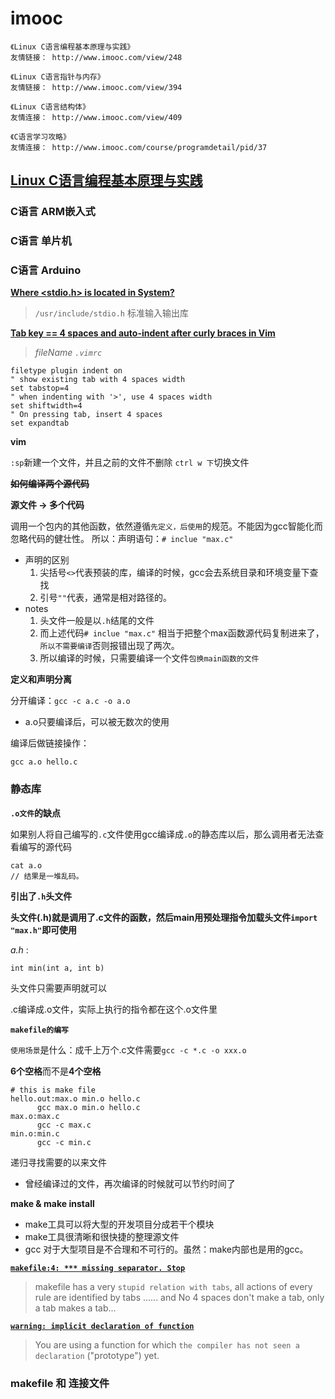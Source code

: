 # imooc

```
《Linux C语言编程基本原理与实践》
友情链接： http://www.imooc.com/view/248 

《Linux C语言指针与内存》
友情链接： http://www.imooc.com/view/394

《Linux C语言结构体》
友情连接： http://www.imooc.com/view/409

《C语言学习攻略》
友情连接： http://www.imooc.com/course/programdetail/pid/37
```

## [Linux C语言编程基本原理与实践](https://www.imooc.com/learn/248)

### C语言 ARM嵌入式

### C语言 单片机

### C语言 Arduino

[**Where \<stdio.h> is located in System?**](https://www.quora.com/Where-stdio-h-is-located-in-System)

> `/usr/include/stdio.h` 标准输入输出库

[**Tab key == 4 spaces and auto-indent after curly braces in Vim**](https://stackoverflow.com/questions/234564/tab-key-4-spaces-and-auto-indent-after-curly-braces-in-vim)

> _fileName `.vimrc`_

```
filetype plugin indent on
" show existing tab with 4 spaces width
set tabstop=4
" when indenting with '>', use 4 spaces width
set shiftwidth=4
" On pressing tab, insert 4 spaces
set expandtab
```

**vim**

`:sp`新建一个文件，并且之前的文件不删除 `ctrl w 下`切换文件

~~**如何编译两个源代码**~~

**源文件 -> 多个代码**

调用一个包内的其他函数，依然遵循`先定义，后使用`的规范。不能因为gcc智能化而忽略代码的健壮性。 所以：声明语句：`# inclue "max.c"`

* 声明的区别
  1. 尖括号`<>`代表预装的库，编译的时候，gcc会去系统目录和环境变量下查找
  2. 引号`""`代表，通常是相对路径的。
* notes
  1. 头文件一般是以`.h`结尾的文件
  2. 而上述代码`# inclue "max.c"` 相当于把整个max函数源代码复制进来了，`所以不需要编译`否则报错出现了两次。
  3. 所以编译的时候，只需要编译一个文件`包换main函数的文件`

**定义和声明分离**

分开编译：`gcc -c a.c -o a.o`

* a.o只要编译后，可以被无数次的使用

编译后做链接操作：

```
gcc a.o hello.c
```

### 静态库

**`.o文件`的缺点**

如果别人将自己编写的`.c`文件使用gcc编译成`.o`的静态库以后，那么调用者无法查看编写的源代码

```
cat a.o 
// 结果是一堆乱码。
```

**引出了`.h`头文件**

**头文件(.h)就是调用了.c文件的函数，然后main用预处理指令加载头文件`import "max.h"`即可使用**

_a.h_ :

```
int min(int a, int b)
```

头文件只需要声明就可以

.c编译成.o文件，实际上执行的指令都在这个.o文件里

**`makefile的编写`**

`使用场景`是什么：成千上万个.c文件需要`gcc -c *.c -o xxx.o`

**6个空格**而不是**4个空格**

```
# this is make file
hello.out:max.o min.o hello.c
      gcc max.o min.o hello.c
max.o:max.c
      gcc -c max.c
min.o:min.c
      gcc -c min.c
```

递归寻找需要的以来文件

* 曾经编译过的文件，再次编译的时候就可以节约时间了

**make & make install**

* make工具可以将大型的开发项目分成若干个模块
* make工具很清晰和很快捷的整理源文件
* gcc 对于大型项目是不合理和不可行的。虽然：make内部也是用的gcc。

[**`makefile:4: *** missing separator. Stop`**](https://stackoverflow.com/questions/16931770/makefile4-missing-separator-stop)

> makefile has a very `stupid relation with tabs`, all actions of every rule are identified by tabs ...... and No 4 spaces don't make a tab, only a tab makes a tab...

[**`warning: implicit declaration of function`**](https://stackoverflow.com/questions/8440816/warning-implicit-declaration-of-function)

> You are using a function for which `the compiler has not seen a declaration` ("prototype") yet.

### makefile 和 连接文件

